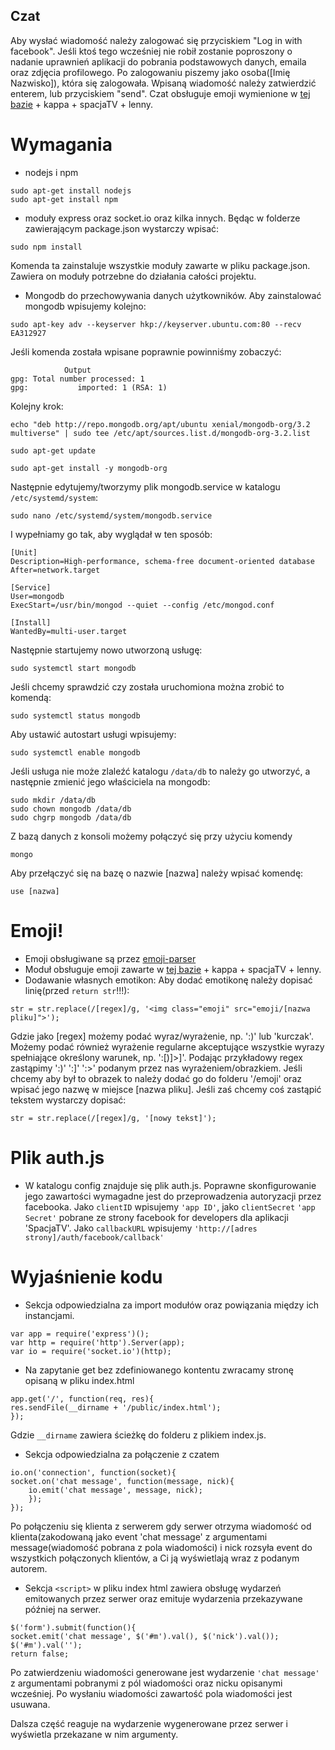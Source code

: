 ## Czat
Aby wysłać wiadomość należy zalogować się przyciskiem "Log in with facebook". Jeśli ktoś tego wcześniej nie robił zostanie poproszony o nadanie uprawnień aplikacji do pobrania podstawowych danych, emaila oraz zdjęcia profilowego. Po zalogowaniu piszemy jako osoba([Imię Nazwisko]), która się zalogowała. Wpisaną wiadomość należy zatwierdzić enterem, lub przyciskiem "send".
Czat obsługuje emoji wymienione w [tej bazie](https://www.webpagefx.com/tools/emoji-cheat-sheet/) + kappa + spacjaTV + lenny.

# Wymagania
- nodejs i npm
```
sudo apt-get install nodejs
sudo apt-get install npm
```

- moduły express oraz socket.io oraz kilka innych. Będąc w folderze zawierającym package.json wystarczy wpisać:
```
sudo npm install
```
Komenda ta zainstaluje wszystkie moduły zawarte w pliku package.json. Zawiera on moduły potrzebne do działania całości projektu.

- Mongodb do przechowywania danych użytkowników.
Aby zainstalować mongodb wpisujemy kolejno:
```
sudo apt-key adv --keyserver hkp://keyserver.ubuntu.com:80 --recv EA312927
```
Jeśli komenda została wpisane poprawnie powinniśmy zobaczyć:
```
			Output
gpg: Total number processed: 1
gpg:		   imported: 1 (RSA: 1)
```
Kolejny krok:
```
echo "deb http://repo.mongodb.org/apt/ubuntu xenial/mongodb-org/3.2 multiverse" | sudo tee /etc/apt/sources.list.d/mongodb-org-3.2.list

sudo apt-get update

sudo apt-get install -y mongodb-org
```
Następnie edytujemy/tworzymy plik mongodb.service w katalogu `/etc/systemd/system`:
```
sudo nano /etc/systemd/system/mongodb.service
```
I wypełniamy go tak, aby wyglądał w ten sposób:
```
[Unit]
Description=High-performance, schema-free document-oriented database
After=network.target

[Service]
User=mongodb
ExecStart=/usr/bin/mongod --quiet --config /etc/mongod.conf

[Install]
WantedBy=multi-user.target
```
Następnie startujemy nowo utworzoną usługę:
```
sudo systemctl start mongodb
```
Jeśli chcemy sprawdzić czy została uruchomiona można zrobić to komendą:
```
sudo systemctl status mongodb
```
Aby ustawić autostart usługi wpisujemy:
```
sudo systemctl enable mongodb
```
Jeśli usługa nie może zlaleźć katalogu `/data/db` to należy go utworzyć, a następnie zmienić jego właściciela na mongodb:
```
sudo mkdir /data/db
sudo chown mongodb /data/db
sudo chgrp mongodb /data/db
```
Z bazą danych z konsoli możemy połączyć się przy użyciu komendy
```
mongo
```
Aby przełączyć się na bazę o nazwie [nazwa] należy wpisać komendę:
```
use [nazwa]
```

# Emoji!
- Emoji obsługiwane są przez [emoji-parser](https://github.com/frissdiegurke/emoji-parser)
- Moduł obsługuje emoji zawarte w [tej bazie](https://www.webpagefx.com/tools/emoji-cheat-sheet/) + kappa + spacjaTV + lenny.
- Dodawanie własnych emotikon:
Aby dodać emotikonę należy dopisać linię(przed `return str`!!!):
```
str = str.replace(/[regex]/g, '<img class="emoji" src="emoji/[nazwa pliku]">');
```
Gdzie jako [regex] możemy podać wyraz/wyrażenie, np. ':)' lub 'kurczak'. Możemy podać również wyrażenie regularne akceptujące wszystkie wyrazy spełniające określony warunek, np. '\:[\)\]\>]'. Podając przykładowy regex zastąpimy ':)' ':]' ':>' podanym przez nas wyrażeniem/obrazkiem. Jeśli chcemy aby był to obrazek to należy dodać go do folderu '/emoji' oraz wpisać jego nazwę w miejsce [nazwa pliku]. Jeśli zaś chcemy coś zastąpić tekstem wystarczy dopisać:
```
str = str.replace(/[regex]/g, '[nowy tekst]');
```

# Plik auth.js
- W katalogu config znajduje się plik auth.js. Poprawne skonfigurowanie jego zawartości wymagadne jest do przeprowadzenia autoryzacji przez facebooka. Jako `clientID` wpisujemy `'app ID'`, jako `clientSecret` `'app Secret'` pobrane ze strony facebook for developers dla aplikacji 'SpacjaTV'. Jako `callbackURL` wpisujemy `'http://[adres strony]/auth/facebook/callback'`


# Wyjaśnienie kodu
- Sekcja odpowiedzialna za import modułów oraz powiązania między ich instancjami.
```
var app = require('express')();
var http = require('http').Server(app);
var io = require('socket.io')(http);
```

- Na zapytanie get bez zdefiniowanego kontentu zwracamy stronę opisaną w pliku index.html
```
app.get('/', function(req, res){
res.sendFile(__dirname + '/public/index.html');
});
```
Gdzie `__dirname` zawiera ścieżkę do folderu z plikiem index.js.

- Sekcja odpowiedzialna za połączenie z czatem
```
io.on('connection', function(socket){
socket.on('chat message', function(message, nick){
	io.emit('chat message', message, nick);
	});
});
```
Po połączeniu się klienta z serwerem gdy serwer otrzyma wiadomość od klienta(zakodowaną jako event 'chat message' z argumentami message(wiadomość pobrana z pola wiadomości) i nick rozsyła event do wszystkich połączonych klientów, a Ci ją wyświetlają wraz z podanym autorem.


- Sekcja `<script>` w pliku index html zawiera obsługę wydarzeń emitowanych przez serwer oraz emituje wydarzenia przekazywane później na serwer.

```
$('form').submit(function(){
socket.emit('chat message', $('#m').val(), $('nick').val());
$('#m').val('');
return false;
```
Po zatwierdzeniu wiadomości generowane jest wydarzenie `'chat message'` z argumentami pobranymi z pól wiadomości oraz nicku opisanymi wcześniej. Po wysłaniu wiadomości zawartość pola wiadomości jest usuwana.

Dalsza część reaguje na wydarzenie wygenerowane przez serwer i wyświetla przekazane w nim argumenty.
